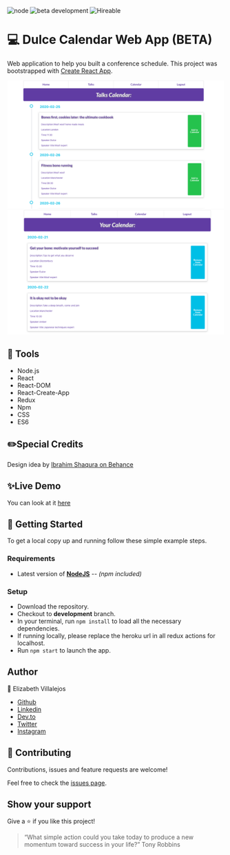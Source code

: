 ![node](https://img.shields.io/node/v/webpack?style=flat-square)
![beta development](https://img.shields.io/badge/beta-development-green?style=flat-square)
![Hireable](https://cdn.rawgit.com/hiendv/hireable/master/styles/default/yes.svg)

# 💻 Dulce Calendar Web App (BETA)

Web application to help you built a conference schedule. This project was bootstrapped with [Create React App](https://github.com/facebook/create-react-app).

![alt text](docs/general.png)
![alt text](docs/mycalendar.png)

## 🔨 Tools
- Node.js
- React
- React-DOM
- React-Create-App
- Redux
- Npm
- CSS
- ES6

## ✏️Special Credits

Design idea by [Ibrahim Shaqura on Behance](https://www.behance.net/gallery/71179603/HCIE-App-UIUX-Design)

## ✨Live Demo

You can look at it [here](https://intense-garden-00658.herokuapp.com/)

## 🚀 Getting Started

To get a local copy up and running follow these simple example steps.

### Requirements

- Latest version of **[NodeJS](https://nodejs.org/en/)** _-- (npm included)_

### Setup

- Download the repository.
- Checkout to **development** branch.
- In your terminal, run `npm install` to load all the necessary dependencies.
- If running locally, please replace the heroku url in all redux actions for localhost.
- Run `npm start` to launch the app.

## Author

👤 Elizabeth Villalejos

- [Github](https://github.com/misselliev)
- [Linkedin](https://linkedin.com/ellievillalejos)
- [Dev.to](https://dev.to/misselliev)
- [Twitter](https://twitter.com/miss_elliev/)
- [Instagram](https://www.instagram.com/miss_elliev/)


## 🤝 Contributing

Contributions, issues and feature requests are welcome!

Feel free to check the [issues page](issues/).

## Show your support

Give a ⭐️ if you like this project!

> “What simple action could you take today to produce a new momentum toward success in your life?” Tony Robbins
